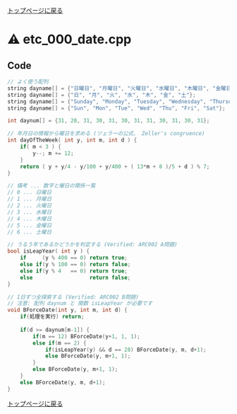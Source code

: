 <!-- Mathjax Support -->
<script type="text/javascript" async
  src="https://cdn.mathjax.org/mathjax/latest/MathJax.js?config=TeX-MML-AM_CHTML">
</script>
<script src="https://cdnjs.cloudflare.com/ajax/libs/jquery/3.4.1/jquery.min.js"></script>
<link rel="stylesheet" href="../css/copy-button.css" />
<script src="../js/balloons.js"></script>
<script src="../js/copy-button.js"></script>



[トップページに戻る](../index.html)

# :warning: etc\_000\_date.cpp

## Code

```cpp
// よく使う配列
string dayname[] = {"日曜日", "月曜日", "火曜日", "水曜日", "木曜日", "金曜日", "土曜日"};
string dayname[] = {"日", "月", "火", "水", "木", "金", "土"};
string dayname[] = {"Sunday", "Monday", "Tuesday", "Wednesday", "Thursday", "Friday", "Saturday"};
string dayname[] = {"Sun", "Mon", "Tue", "Wed", "Thu", "Fri", "Sat"};

int daynum[] = {31, 28, 31, 30, 31, 30, 31, 31, 30, 31, 30, 31};

// 年月日の情報から曜日を求める (ツェラーの公式、 Zeller's congruence)
int dayOfTheWeek( int y, int m, int d ) {
    if( m < 3 ) {
        y--; m += 12;
    }
    return ( y + y/4 - y/100 + y/400 + ( 13*m + 8 )/5 + d ) % 7;
}

// 備考 ... 数字と曜日の関係一覧
// 0 ... 日曜日
// 1 ... 月曜日
// 2 ... 火曜日
// 3 ... 水曜日
// 4 ... 木曜日
// 5 ... 金曜日
// 6 ... 土曜日

// うるう年であるかどうかを判定する (Verified: ARC002 A問題)
bool isLeapYear( int y ) {
    if     (y % 400 == 0) return true;
    else if(y % 100 == 0) return false;
    else if(y % 4   == 0) return true;
    else                  return false;
}

// 1日ずつ全探索する (Verified: ARC002 B問題)
// 注意: 配列 daynum と 関数 isLeapYear が必要です
void BForceDate(int y, int m, int d) {
    if(処理を実行) return;
    
    if(d >= daynum[m-1]) {
        if(m == 12) BForceDate(y+1, 1, 1);
        else if(m == 2) {
            if(isLeapYear(y) && d == 28) BForceDate(y, m, d+1);
            else BForceDate(y, m+1, 1);
        }
        else BForceDate(y, m+1, 1);
    }
    else BForceDate(y, m, d+1);
}
```

[トップページに戻る](../index.html)
